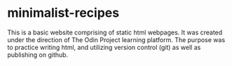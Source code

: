 # minimalist-recipes
This is a basic website comprising of static html webpages. It was created under the direction of The Odin Project learning platform. The purpose was to practice writing html, and utilizing version control (git) as well as publishing on github. 